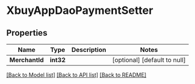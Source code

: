# XbuyAppDaoPaymentSetter

## Properties
Name | Type | Description | Notes
------------ | ------------- | ------------- | -------------
**MerchantId** | **int32** |  | [optional] [default to null]

[[Back to Model list]](../README.md#documentation-for-models) [[Back to API list]](../README.md#documentation-for-api-endpoints) [[Back to README]](../README.md)

